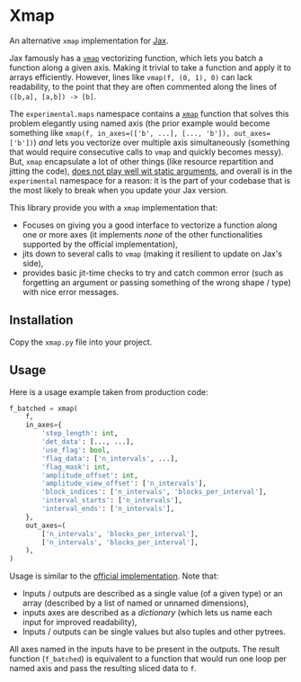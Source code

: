 # Xmap

An alternative `xmap` implementation for [Jax](https://github.com/google/jax).

Jax famously has a [`vmap`](https://jax.readthedocs.io/en/latest/_autosummary/jax.vmap.html) vectorizing function, which lets you batch a function along a given axis. Making it trivial to take a function and apply it to arrays efficiently.
However, lines like `vmap(f, (0, 1), 0)` can lack readability, to the point that they are often commented along the lines of `([b,a], [a,b]) -> [b]`.

The `experimental.maps` namespace contains a [`xmap`](https://jax.readthedocs.io/en/latest/_autosummary/jax.experimental.maps.xmap.html) function that solves this problem elegantly using named axis (the prior example would become something like `xmap(f, in_axes=(['b', ...], [..., 'b']), out_axes=['b'])`) *and* lets you vectorize over multiple axis simultaneously (something that would require consecutive calls to `vmap` and quickly becomes messy).
But, `xmap` encapsulate a lot of other things (like resource repartition and jitting the code), [does not play well wit static arguments](https://github.com/google/jax/issues/10741), and overall is in the `experimental` namespace for a reason: it is the part of your codebase that is the most likely to break when you update your Jax version.

This library provide you with a `xmap` implementation that:

* Focuses on giving you a good interface to vectorize a function along one or more axes (it implements *none* of the other functionalities supported by the official implementation), 
* jits down to several calls to `vmap` (making it resilient to update on Jax's side),
* provides basic jit-time checks to try and catch common error (such as forgetting an argument or passing something of the wrong shape / type) with nice error messages.

## Installation

Copy the `xmap.py` file into your project.

## Usage

Here is a usage example taken from production code:

```python
f_batched = xmap(
    f,
    in_axes={
        'step_length': int,
        'det_data': [..., ...],
        'use_flag': bool,
        'flag_data': ['n_intervals', ...],
        'flag_mask': int,
        'amplitude_offset': int,
        'amplitude_view_offset': ['n_intervals'],
        'block_indices': ['n_intervals', 'blocks_per_interval'],
        'interval_starts': ['n_intervals'],
        'interval_ends': ['n_intervals'],
    },
    out_axes=(
        ['n_intervals', 'blocks_per_interval'],
        ['n_intervals', 'blocks_per_interval'],
    ),
)
```

Usage is similar to the [official implementation](https://jax.readthedocs.io/en/latest/_autosummary/jax.experimental.maps.xmap.html). Note that:

* Inputs / outputs are described as a single value (of a given type) or an array (described by a list of named or unnamed dimensions),
* inputs axes are described as a *dictionary* (which lets us name each input for improved readability),
* Inputs / outputs can be single values but also tuples and other pytrees.

All axes named in the inputs have to be present in the outputs. The result function (`f_batched`) is equivalent to a function that would run one loop per named axis and pass the resulting sliced data to `f`.
